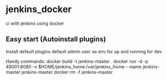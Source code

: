 # jenkins_docker
ci with jenkins using docker

## Easy start (Autoinstall plugins)
Install default plugins
default admin user as env for up and running for dev

Handy commands:
docker build -t jenkins-master .
docker run -d -p 49001:8080 -v $HOME/jenkins_home:/var/jenkins_home --name jenkins-master jenkins-master
docker rm -f jenkins-master
